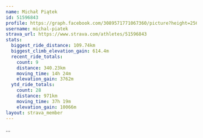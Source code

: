 ```yaml
---
name: Michał Piątek
id: 51596843
profile: https://graph.facebook.com/3089571771067360/picture?height=256&width=256
username: michal-piatek
strava_url: https://www.strava.com/athletes/51596843
stats:
  biggest_ride_distance: 109.74km
  biggest_climb_elevation_gain: 614.4m
  recent_ride_totals:
    count: 9
    distance: 340.23km
    moving_time: 14h 24m
    elevation_gain: 3762m
  ytd_ride_totals:
    count: 28
    distance: 971km
    moving_time: 37h 19m
    elevation_gain: 10066m
layout: strava_member
--- 
```

...
